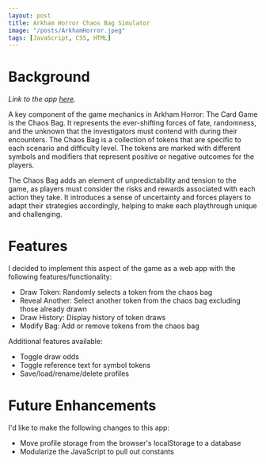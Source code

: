 ```yaml
---
layout: post
title: Arkham Horror Chaos Bag Simulator
image: "/posts/ArkhamHorror.jpeg"
tags: [JavaScript, CSS, HTML]
---
```

# Background
_Link to the app [here](https://chris-delgado.github.io/chaosbag/)._

A key component of the game mechanics in Arkham Horror: The Card Game is the Chaos Bag. It represents the ever-shifting forces of fate, randomness, and the unknown that the investigators must contend with during their encounters. The Chaos Bag is a collection of tokens that are specific to each scenario and difficulty level. The tokens are marked with different symbols and modifiers that represent positive or negative outcomes for the players.

The Chaos Bag adds an element of unpredictability and tension to the game, as players must consider the risks and rewards associated with each action they take. It introduces a sense of uncertainty and forces players to adapt their strategies accordingly, helping to make each playthrough unique and challenging.

# Features
I decided to implement this aspect of the game as a web app with the following features/functionality:
- Draw Token: Randomly selects a token from the chaos bag
- Reveal Another: Select another token from the chaos bag excluding those already drawn
- Draw History: Display history of token draws
- Modify Bag: Add or remove tokens from the chaos bag


Additional features available:
- Toggle draw odds
- Toggle reference text for symbol tokens
- Save/load/rename/delete profiles

# Future Enhancements
I'd like to make the following changes to this app:
- Move profile storage from the browser's localStorage to a database
- Modularize the JavaScript to pull out constants
